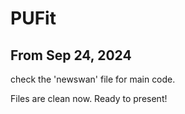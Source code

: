 # PUFit
## From Sep 24, 2024
check the 'newswan' file for main code.

Files are clean now. Ready to present!
